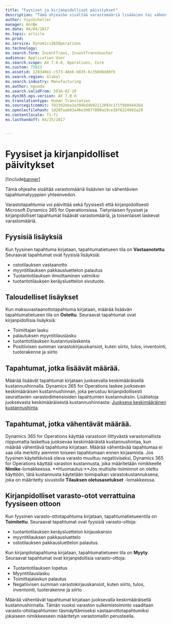 ```yaml
---
title: "Fyysiset ja kirjanpidolliset päivitykset"
description: "Tämä ohjeaihe sisältää varastomääriä lisäävien tai vähentävien tapahtumatyyppien yhteenvedon."
author: YuyuScheller
manager: AnnBe
ms.date: 04/04/2017
ms.topic: article
ms.prod: 
ms.service: Dynamics365Operations
ms.technology: 
ms.search.form: InventTrans, InventTransVoucher
audience: Application User
ms.search.scope: AX 7.0.0, Operations, Core
ms.custom: 75023
ms.assetid: 128340e1-c573-48e6-b835-6c350d8dd0fb
ms.search.region: Global
ms.search.industry: Manufacturing
ms.author: mguada
ms.search.validFrom: 2016-02-28
ms.dyn365.ops.version: AX 7.0.0
ms.translationtype: Human Translation
ms.sourcegitcommit: fd3392eba3a394bd4b92112093c1f1f9b894426d
ms.openlocfilehash: 1d20faab03a46e39077890a19ce16f6324982a29
ms.contentlocale: fi-fi
ms.lasthandoff: 04/25/2017


---
```


# <a name="physical-and-financial-updates"></a>Fyysiset ja kirjanpidolliset päivitykset

[!include[banner](../includes/banner.md)]


Tämä ohjeaihe sisältää varastomääriä lisäävien tai vähentävien tapahtumatyyppien yhteenvedon. 

Varastotapahtumia voi päivittää sekä fyysisesti että kirjanpidollisesti Microsoft Dynamics 365 for Operationsissa. Tietynlaisen fyysiset ja kirjanpidolliset tapahtumat lisäävät varastomääriä, ja toisenlaiset laskevat varastomääriä.

## <a name="physical-increases"></a>Fyysisiä lisäyksiä
Kun fyysinen tapahtuma kirjataan, tapahtumatietueen tila on **Vastaanotettu**. Seuraavat tapahtumat ovat fyysisiä lisäyksiä:

-   ostotilauksen vastaanotto
-   myyntitilauksen pakkausluettelon palautus
-   Tuotantotilauksen ilmoittaminen valmiiksi
-   tuotantotilauksen keräysluettelon sivutuote.

## <a name="financial-increases"></a>Taloudelliset lisäykset
Kun maksuvastaanottotapahtuma kirjataan, määrää lisäävän tapahtumatietueen tila on **Ostettu**. Seuraavat tapahtumat ovat kirjanpidollisia lisäyksiä:

-   Toimittajan lasku
-   palautuksen myyntitilauslasku
-   tuotantotilauksen kustannuslaskenta
-   Positiivisen summan varastokirjauskansiot, kuten siirto, tulos, inventointi, tuoterakenne ja siirto

## <a name="transactions-that-increase-quantity"></a>Tapahtumat, jotka lisäävät määrää.
Määrää lisäävät tapahtumat kirjataan juoksevalla keskimääräisellä kustannushinnalla. Dynamics 365 for Operations laskee juoksevan keskimääräisen kustannushinnan, joka perustuu kirjanpidollisesti seurattavien varastodimensioiden tapahtumien kustannuksiin. Lisätietoja juoksevasta keskimääräisestä kustannushinnasta: [Juokseva keskimääräinen kustannushinta](running-average-cost-price.md).

## <a name="transactions-that-decrease-quantity"></a>Tapahtumat, jotka vähentävät määrää.
Dynamics 365 for Operations käyttää varastoon liittyvästä varastomallista riippumatta laskettua juoksevaa keskimääräistä kustannushintaa, kun määrää vähentävä tapahtuma kirjataan. Määrää vähentävää tapahtumaa ei saa olla merkitty aiemmin toiseen tapahtumaan ennen kirjaamista. Jos fyysinen käytettävissä oleva varasto muuttuu negatiiviseksi, Dynamics 365 for Operations käyttää varaston kustannusta, joka määritetään nimikkeelle **Nimike**-lomakkeessa. **Huomautus:**Jos multisite-toiminnot on otettu käyttöön, tätä kustannusta käytetään toimipaikan varastokustannuksena, joka on määritetty sivustolle **Tilauksen oletusasetukset** -lomakkeessa.

## <a name="physical-issues-vs-financial-issues"></a>Kirjanpidolliset varasto-otot verrattuina fyysiseen ottoon
Kun fyysinen varasto-ottotapahtuma kirjataan, tapahtumatietueentila on **Toimitettu**. Seuraavat tapahtumat ovat fyysisiä varasto-ottoja:

-   tuotantotilauksen keräysluettelon kirjauskansio
-   myyntitilauksen pakkausluettelo
-   ostotilauksen pakkausluettelon palautus.

Kun kirjanpitotapahtuma kirjataan, tapahtumatietueen tila on **Myyty**. Seuraavat tapahtumat ovat kirjanpidollisia varasto-ottoja:

-   Tuotantotilauksen lopetus
-   Myyntitilauslasku
-   Toimittajalaskun palautus
-   Negatiivisen summan varastokirjauskansiot, kuten siirto, tulos, inventointi, tuoterakenne ja siirto

Määrää vähentävät tapahtumat kirjataan juoksevalla keskimääräisellä kustannushinnalla. Tämän vuoksi varaston sulkemistoiminto vaaditaan varasto-ottotapahtumien täsmäyttämiseksi vastaanottotapahtumiksi jokaiseen nimikkeeseen määritetyn varastomallin perusteella.




